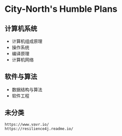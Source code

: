 # City-North's Humble Plans

## 计算机系统

- 计算机组成原理
- 操作系统
- 编译原理
- 计算机网络

## 软件与算法

- 数据结构与算法
- 软件工程

## 未分类

```
https://www.vavr.io/
https://resilience4j.readme.io/
```

